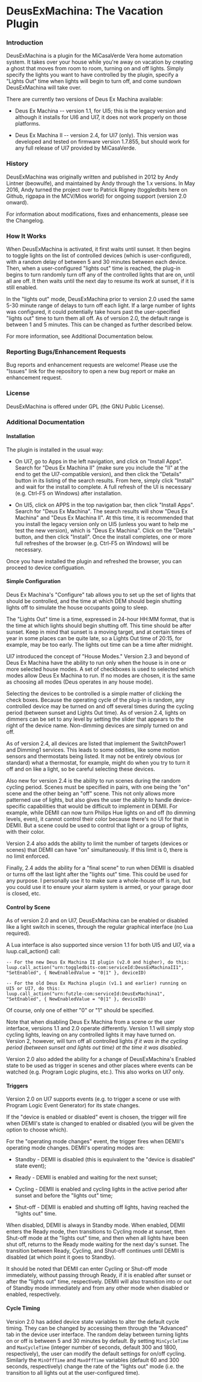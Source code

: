 DeusExMachina: The Vacation Plugin
=============

### Introduction ###

DeusExMachina is a plugin for the MiCasaVerde Vera home automation system. It takes over your house while you're away on vacation by creating a ghost that moves from room to room, turning on and off lights. Simply specify the lights you want to have controlled by the plugin, specify a "Lights Out" time when lights will begin to turn off, and come sundown DeusExMachina will take over.

There are currently two versions of Deus Ex Machina available:

* Deus Ex Machina -- version 1.1, for UI5; this is the legacy version and although it installs for UI6 and UI7, it does not work properly on those platforms.

* Deus Ex Machina II -- version 2.4, for UI7 (only). This version was developed and tested on firmware version 1.7.855, but should work for any full release of UI7 provided by MiCasaVerde.

### History ###

DeusExMachina was originally written and published in 2012 by Andy Lintner (beowulfe), and maintained by Andy through the 1.x versions. In May 2016, Andy turned the project over to Patrick Rigney (toggledbits here on Github, rigpapa in the MCV/Mios world) for ongoing support (version 2.0 onward).

For information about modifications, fixes and enhancements, please see the Changelog.

### How It Works ###

When DeusExMachina is activated, it first waits until sunset. It then begins to toggle lights on the list of controlled devices (which is user-configured), with a random delay of between 5 and 30 minutes between each device. Then, when a user-configured "lights out" time is reached, the plug-in begins to turn randomly turn off any of the controlled lights that are on, until all are off. It then waits until the next day to resume its work at sunset, if it is still enabled.

In the "lights out" mode, DeusExMachina prior to version 2.0 used the same 5-30 minute range of delays to turn off each light. If a large number of lights was configured, it could potentially take hours past the user-specified "lights out" time to turn them all off. As of version 2.0, the default range is between 1 and 5 minutes. This can be changed as further described below.

For more information, see Additional Documentation below.

### Reporting Bugs/Enhancement Requests ###

Bug reports and enhancement requests are welcome! Please use the "Issues" link for the repository to open a new bug report or make an enhancement request.

### License ###

DeusExMachina is offered under GPL (the GNU Public License).

### Additional Documentation ###

#### Installation ####

The plugin is installed in the usual way: 

* On UI7, go to Apps in the left navigation, and click on "Install Apps". Search for "Deus Ex Machina II" (make sure you include the "II" at the end to get the UI7-compatible version), and then click the
"Details" button in its listing of the search results. From here, simply click "Install" and wait for the install to complete. A full refresh of the UI is necessary (e.g. Ctrl-F5 on Windows) after installation.

* On UI5, click on APPS in the top navigation bar, then click "Install Apps". Search for "Deus Ex Machina". The search results will show "Deus Ex Machina" and "Deus Ex Machina II". At this time, it is recommended
that you install the legacy version only on UI5 (unless you want to help me test the new version), which is "Deus Ex Machina". Click on the "Details" button, and then click "Install". Once the install completes,
one or more full refreshes of the browser (e.g. Ctrl-F5 on Windows) will be necessary.

Once you have installed the plugin and refreshed the browser, you can proceed to device configuation.

#### Simple Configuration ####

Deus Ex Machina's "Configure" tab allows you to set up the set of lights that should be controlled, and the time at which DEM should begin shutting lights off to simulate the house occupants going to sleep.

The "Lights Out" time is a time, expressed in 24-hour HH:MM format, that is the time at which lights should begin shutting off. This time should be after sunset. Keep in mind that sunset is a moving target, and
at certain times of year in some places can be quite late, so a Lights Out time of 20:15, for example, may be too early. The lights out time can be a time after midnight.

UI7 introduced the concept of "House Modes." Version 2.3 and beyond of Deus Ex Machina have the ability to run only when the 
house is in one or more selected house modes. A set of checkboxes is used to selected which modes allow Deus Ex Machina to run. 
If no modes are chosen, it is the same as choosing all modes (Deus operates in any house mode).

Selecting the devices to be controlled is a simple matter of clicking the check boxes. Because the operating cycle of
the plug-in is random, any controlled device may be turned on and off several times during the cycling period (between sunset and Lights Out time).
As of version 2.4, lights on dimmers can be set to any level by setting the slider that appears to the right of the device name. Non-dimming devices are simply turned on and off. 

As of version 2.4, all devices are listed that implement the SwitchPower1 and Dimming1 services. This leads to some oddities,
like some motion sensors and thermostats being listed. It may not be entirely obvious (or standard) what a thermostat, for example, might do when you try to turn it off and on like a light, so be careful selecting these devices.

Also new for version 2.4 is the ability to run scenes during the random cycling period. Scenes must be specified in pairs, with
one being the "on" scene and the other being an "off" scene. This not only allows more patterned use of lights, but also gives the user
the ability to handle device-specific capabilities that would be difficult to implement in DEMII. For example, while DEMII can now
turn Philips Hue lights on and off (to dimming levels, even), it cannot control their color because there's no UI for that in
DEMII. But a scene could be used to control that light or a group of lights, with their color.

Version 2.4 also adds the ability to limit the number of targets (devices or scenes) that DEMII can have "on" simultaneously. If this limit is 0, there is no limit enforced.

Finally, 2.4 adds the ability for a "final scene" to run when DEMII is disabled or turns off the last light after the "lights out" time. This could be used for any purpose. I personally use it to make sure a whole-house off is run, but you could use it to ensure your alarm system is armed, or your garage door is closed, etc.

#### Control by Scene ####

As of version 2.0 and on UI7, DeusExMachina can be enabled or disabled like a light switch in scenes, through the regular graphical interface (no Lua required).

A Lua interface is also supported since version 1.1 for both UI5 and UI7, via a luup.call_action() call:

```
-- For the new Deus Ex Machina II plugin (v2.0 and higher), do this:
luup.call_action("urn:toggledbits-com:serviceId:DeusExMachinaII1", "SetEnabled", { NewEnabledValue = "0|1" }, deviceID)

-- For the old Deus Ex Machina plugin (v1.1 and earlier) running on UI5 or UI7, do this:
luup.call_action("urn:futzle-com:serviceId:DeusExMachina1", "SetEnabled", { NewEnabledValue = "0|1" }, deviceID)
```

Of course, only one of either "0" or "1" should be specified.

Note that when disabling Deus Ex Machina from a scene or the user interface, versions 1.1 and 2.0 operate differently. Version 1.1 will simply stop cycling lights, leaving on any controlled lights it may have turned on. 
Version 2, however, will turn off all controlled lights _if it was in the cycling period (between sunset and lights out time) at the time it was disabled_.

Version 2.0 also added the ability for a change of DeusExMachina's Enabled state to be used as trigger in scenes and other places where events can be watched (e.g. Program Logic plugins, etc.). This also works on UI7 only.

#### Triggers ####

Version 2.0 on UI7 supports events (e.g. to trigger a scene or use with Program Logic Event Generator) for its state changes.

If the "device is enabled or disabled" event is chosen, the trigger will fire when DEMII's state is changed to enabled or disabled (you will be given the option to choose which).

For the "operating mode changes" event, the trigger fires when DEMII's operating mode changes. DEMII's operating modes are:

* Standby - DEMII is disabled (this is equivalent to the "device is disabled" state event);

* Ready - DEMII is enabled and waiting for the next sunset;

* Cycling - DEMII is enabled and cycling lights in the active period after sunset and before the "lights out" time;

* Shut-off - DEMII is enabled and shutting off lights, having reached the "lights out" time.

When disabled, DEMII is always in Standby mode. When enabled, DEMII enters the Ready mode, then transitions to Cycling mode at sunset, then Shut-off mode at the "lights out" time, and then when all lights have
been shut off, returns to the Ready mode waiting for the next day's sunset. The transition between Ready, Cycling, and Shut-off continues until DEMII is disabled (at which point it goes to Standby).

It should be noted that DEMII can enter Cycling or Shut-off mode immediately, without passing through Ready, if it is enabled after sunset or after the "lights out" time, respectively. 
DEMII will also transition into or out of Standby mode immediately and from any other mode when disabled or enabled, respectively.

#### Cycle Timing ####

Version 2.0 has added device state variables to alter the default cycle timing. They can be changed by accessing them through the "Advanced" tab in the device user interface.
The random delay between turning lights on or off is between 5 and 30 minutes by default. By setting `MinCycleTime` and `MaxCycleTime` (integer number of seconds,
default 300 and 1800, respectively), the user can modify the default settings for on/off cycling. Similarly the `MinOffTime` and `MaxOffTime` variables (default 60 and 300 seconds,
respectively) change the rate of the "lights out" mode (i.e. the transition to all lights out at the user-configured time).
